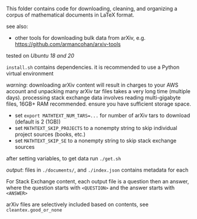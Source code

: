 This folder contains code for downloading, cleaning, and organizing a corpus of
mathematical documents in LaTeX format.

see also:
* other tools for downloading bulk data from arXiv, e.g. https://github.com/armancohan/arxiv-tools

tested on _Ubuntu 18 and 20_

`install.sh` contains dependencies.
it is recommended to use a Python virtual environment

_warning_: downloading arXiv content will result in charges to your AWS
account and unpacking many arXiv tar files takes a very long time (multiple
days). processing stack exchange data involves reading multi-gigabyte files,
16GB+ RAM recommended. ensure you have sufficient storage space.

* set `export MATHTEXT_NUM_TARS=...` for number of arXiv tars to download (default is 2 (1GB))
* set `MATHTEXT_SKIP_PROJECTS` to a nonempty string to skip individual project sources (books, etc.)
* set `MATHTEXT_SKIP_SE` to a nonempty string to skip stack exchange sources

after setting variables, to get data run `./get.sh`

_output_: files in `./documents/`, and `./index.json` contains metadata for each

For Stack Exchange content, each output file is a question then an answer,
where the question starts with `<QUESTION>` and the answer starts with
`<ANSWER>`

arXiv files are selectively included based on contents, see
`cleantex.good_or_none`

